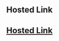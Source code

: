 ## Hosted Link

## [Hosted Link](https://manasa8910.github.io/frontend-js/generating-the-keyboard-code/)
